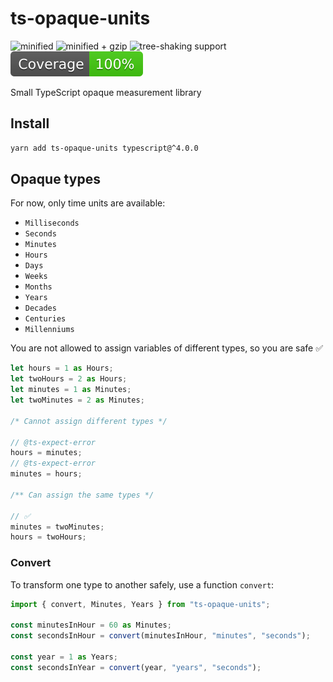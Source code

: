 # ts-opaque-units

![minified](https://badgen.net/bundlephobia/min/ts-opaque-units)
![minified + gzip](https://badgen.net/bundlephobia/minzip/ts-opaque-units)
![tree-shaking support](https://badgen.net/bundlephobia/tree-shaking/ts-opaque-units)
![coverage](./badges/coverage.svg)

Small TypeScript opaque measurement library

## Install

```bash
yarn add ts-opaque-units typescript@^4.0.0
```

## Opaque types

For now, only time units are available:

- `Milliseconds`
- `Seconds`
- `Minutes`
- `Hours`
- `Days`
- `Weeks`
- `Months`
- `Years`
- `Decades`
- `Centuries`
- `Millenniums`

You are not allowed to assign variables of different types, so you are safe ✅

```ts
let hours = 1 as Hours;
let twoHours = 2 as Hours;
let minutes = 1 as Minutes;
let twoMinutes = 2 as Minutes;

/* Cannot assign different types */

// @ts-expect-error
hours = minutes;
// @ts-expect-error
minutes = hours;

/** Can assign the same types */

// ✅
minutes = twoMinutes;
hours = twoHours;
```

### Convert

To transform one type to another safely, use a function `convert`:

```ts
import { convert, Minutes, Years } from "ts-opaque-units";

const minutesInHour = 60 as Minutes;
const secondsInHour = convert(minutesInHour, "minutes", "seconds");

const year = 1 as Years;
const secondsInYear = convert(year, "years", "seconds");
```
